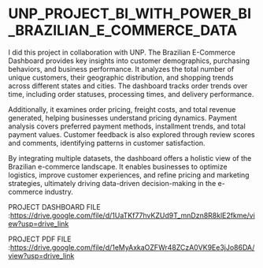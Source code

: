 # UNP_PROJECT_BI_WITH_POWER_BI_BRAZILIAN_E_COMMERCE_DATA

I did this project in collaboration with UNP. The Brazilian E-Commerce Dashboard provides key insights into customer demographics, purchasing behaviors, and business performance. It analyzes the total number of unique customers, their geographic distribution, and shopping trends across different states and cities. The dashboard tracks order trends over time, including order statuses, processing times, and delivery performance.

Additionally, it examines order pricing, freight costs, and total revenue generated, helping businesses understand pricing dynamics. Payment analysis covers preferred payment methods, installment trends, and total payment values. Customer feedback is also explored through review scores and comments, identifying patterns in customer satisfaction.

By integrating multiple datasets, the dashboard offers a holistic view of the Brazilian e-commerce landscape. It enables businesses to optimize logistics, improve customer experiences, and refine pricing and marketing strategies, ultimately driving data-driven decision-making in the e-commerce industry.

PROJECT DASHBOARD FILE :https://drive.google.com/file/d/1UaTKf77hvKZUd9T_mnDzn8R8klE2fkme/view?usp=drive_link

PROJECT PDF FILE :https://drive.google.com/file/d/1eMyAxkaOZFWr48ZCzA0VK9Ee3jJo86DA/view?usp=drive_link
